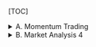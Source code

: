[TOC]

<details>
<summary>A. Momentum Trading</summary><div style="margin-left: 20px;">

<details>
<summary>1. Time-Series and Cross- Sectional Momentum in the Cryptocurrency Market: A Comprehensive Analysis under Realistic Assumptions</summary>

本研究針對加密貨幣市場的 **時間序列動能（Time-Series Momentum）** 和 **橫截面動能（Cross-Sectional Momentum）** 進行了全面分析，並考慮了過去研究所忽略的現實市場因素，如 **交易成本** 和 **日內價格波動**，以更準確評估動能策略的有效性。

主要發現包括：

1. **時間序列動能效應顯著**：市場回報的時間序列動能效果較強，並在上升市場表現最佳。然而，空頭部位的表現不佳，意味著該效應主要來自多頭市場。
2. **橫截面動能證據較弱**：不同加密貨幣之間的橫截面動能效果不明顯，且部分策略因高跳動風險（Jump Risk）導致重大損失或清算。
3. **傳統統計方法可能誤導結論**：在高波動市場，如加密貨幣市場，僅透過 t 檢定檢視平均報酬無法準確衡量長期獲利能力，應使用 **對數回報（Log Return）** 進行檢測。
4. **贏家效應明顯，輸家常出現反轉**：動能效應主要集中在「贏家」資產上，而「輸家」資產往往會出現反彈，導致空頭策略承受高額風險。
5. **過度反應（Overreaction）可能是主要動力**：市場中的投資者對於新聞或社交媒體訊息的過度反應，可能是驅動動能效應的主要原因，但具體影響因素尚不清楚。

整體而言，本研究指出，時間序列動能策略在加密貨幣市場具備一定的可行性，但 **高風險與市場條件變化使得動能策略的長期穩健性存疑**。此外，由於市場仍處於發展階段，這些結論可能在未來市場成熟時有所改變。

[中文](chn/Time-Series_and_Cross-Sectional_Momentum.md) [英文](eng/[01]%20ssrn-4675565.pdf)
</details>

<!--Momentum Trading-->
</div></details>

<details>
<summary>B. Market Analysis 4</summary><span class="a" style="margin-left: 20px;"><span class="b" style="margin-left: 20px;">

<details>
<summary>1. Factors Influencing Cryptocurrency Prices: Evidence from Bitcoin, Ethereum, Dash, Litcoin, and Monero</summary>

本研究探討影響加密貨幣價格的因素，涵蓋比特幣（Bitcoin）、以太坊（Ethereum）、達世幣（Dash）、萊特幣（Litecoin）和門羅幣（Monero），使用 2010-2018 年的每週數據，並透過 **自回歸分佈式滯後模型（ARDL）** 分析短期與長期影響因素。研究結果顯示，加密貨幣價格主要受到 **市場回報率（Market Beta）、交易量（Trading Volume）、市場波動性（Volatility）與吸引力（Attractiveness，如 Google 搜尋趨勢）** 影響。此外，標準普爾 500 指數（S&P 500）對比特幣和以太坊價格在長期內具有微弱影響。短期內市場波動性對價格影響更大，而長期內吸引力成為主要決定因素。本研究為投資者與政策制定者提供了對加密貨幣市場價格決定因素的新見解。

[中文](chn/Factors_Influencing_Cryptocurrency_Prices.md) [英文](eng/[12a]%20vol2-no2-1.pdf)
</details>

<!--Market Analysis-->
</span></span></details>